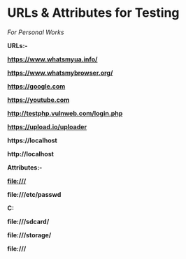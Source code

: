 # URLs & Attributes for Testing
<i>For Personal Works </i>
 
<b> URLs:-

https://www.whatsmyua.info/

https://www.whatsmybrowser.org/

https://google.com

https://youtube.com

http://testphp.vulnweb.com/login.php

https://upload.io/uploader

https://localhost

http://localhost

<b> Attributes:-</b>

[file:///](file:///)

file:///etc/passwd

 C:

file:///sdcard/

file:///storage/

file:///

